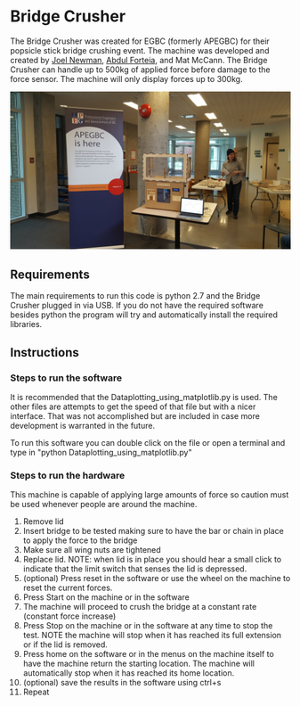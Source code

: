# Bridge Crusher
The Bridge Crusher was created for EGBC (formerly APEGBC) for their popsicle stick bridge crushing event. The machine was developed and created by [Joel Newman](mailto:JoellNewman@Hotmail.com?subject=[GitHub]%20bBridge%20Crusher%20Code), [Abdul Forteia](mailto:afourteia@gmail.com?subject=[GitHub]%20bBridge%20Crusher), and Mat McCann. The Bridge Crusher can handle up to 500kg of applied force before damage to the force sensor. The machine will only display forces up to 300kg.

![alt text](Media/20170429_105214.jpg "Bridge Crusher")

## Requirements
The main requirements to run this code is python 2.7 and the Bridge Crusher plugged in via USB. If you do not have the required software besides python the program will try and automatically install the required libraries.

## Instructions
### Steps to run the software
It is recommended that the Dataplotting_using_matplotlib.py is used. The other files are attempts to get the speed of that file but with a nicer interface. That was not accomplished but are included in case more development is warranted in the future.

To run this software you can double click on the file or open a terminal and type in "python Dataplotting_using_matplotlib.py"

### Steps to run the hardware
This machine is capable of applying large amounts of force so caution must be used whenever people are around the machine.

1. Remove lid
2. Insert bridge to be tested making sure to have the bar or chain in place to apply the force to the bridge
3. Make sure all wing nuts are tightened
4. Replace lid. NOTE: when lid is in place you should hear a small click to indicate that the limit switch that senses the lid is depressed.
5. (optional) Press reset in the software or use the wheel on the machine to reset the current forces.
6. Press Start on the machine or in the software
7. The machine will proceed to crush the bridge at a constant rate (constant force increase)
8. Press Stop on the machine or in the software at any time to stop the test. NOTE the machine will stop when it has reached its full extension or if the lid is removed.
9. Press home on the software or in the menus on the machine itself to have the machine return the starting location. The machine will automatically stop when it has reached its home location.
10. (optional) save the results in the software using ctrl+s
11. Repeat
